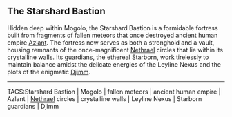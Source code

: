 ## The Starshard Bastion

Hidden deep within Mogolo, the Starshard Bastion is a formidable fortress built from fragments of fallen meteors that once destroyed ancient human empire [Azlant](../Lore/Azlanti.md). The fortress now serves as both a stronghold and a vault, housing remnants of the once-magnificent [Nethrael](../Lore/Nethrael.md) circles that lie within its crystalline walls. Its guardians, the ethereal Starborn, work tirelessly to maintain balance amidst the delicate energies of the Leyline Nexus and the plots of the enigmatic [Djimm](../People/Djimm.md).


---

TAGS:Starshard Bastion | Mogolo | fallen meteors | ancient human empire | Azlant | [Nethrael](../Lore/Nethrael.md) circles | crystalline walls | Leyline Nexus | Starborn guardians | Djimm
